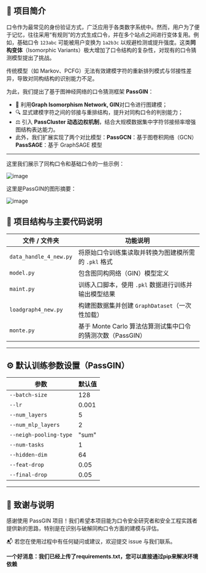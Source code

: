 ## 🧠 项目简介

口令作为最常见的身份验证方式，广泛应用于各类数字系统中。然而，用户为了便于记忆，往往采用“有规则”的方式生成口令，并在多个站点之间进行变体复用。例如，基础口令 `123abc` 可能被用户变换为 `1a2b3c` 以规避检测或提升强度。这类**同构变体**（Isomorphic Variants）极大增加了口令结构的复杂性，对现有的口令猜测模型提出了挑战。

传统模型（如 Markov、PCFG）无法有效建模字符的重新排列模式与邻接性差异，导致对同构结构的识别能力不足。

为此，我们提出了基于图神经网络的口令猜测框架 **PassGIN**：

- 🔗 利用**Graph Isomorphism Network, GIN**对口令进行图建模；
- 🔍 显式建模字符之间的邻接与重排结构，提升对同构口令的判别能力；
- ⚖️ 引入 **PassCluster 动态边权机制**，结合大规模数据集中字符邻接频率增强图结构表达能力。
- 此外，我们扩展实现了两个对比模型：**PassGCN**：基于图卷积网络（GCN）**PassSAGE**：基于 GraphSAGE 模型

---

这里我们展示了同构口令和基础口令的一些示例：

![image](https://github.com/user-attachments/assets/1df18e31-f81f-4645-998e-673b7b95ec69)

这里是PassGIN的图形摘要：

![image](https://github.com/user-attachments/assets/f56ab3c1-f017-4bd2-89dd-86c89de769a7)



## 📂 项目结构与主要代码说明

| 文件 / 文件夹 | 功能说明 |
|---------------|----------|
| `data_handle_4_new.py` | 将原始口令训练集读取并转换为图建模所需的 `.pkl` 格式 |
| `model.py` | 包含图同构网络（GIN）模型定义 |
| `maint.py` | 训练入口脚本，使用 `.pkl` 数据进行训练并输出模型结果 |
| `loadgraph4_new.py` | 构建图数据集并创建 `GraphDataset`（一次性加载） |
| `monte.py` | 基于 Monte Carlo 算法估算测试集中口令的猜测次数（PassGIN） |


---

## ⚙️ 默认训练参数设置（PassGIN）

| 参数 | 默认值 |
|------|--------|
| `--batch-size` | 128 |
| `--lr` | 0.001 |
| `--num_layers` | 5 |
| `--num_mlp_layers` | 2 |
| `--neigh-pooling-type` | "sum" |
| `--num-tasks` | 1 |
| `--hidden-dim` | 64 |
| `--feat-drop` | 0.05 |
| `--final-drop` | 0.05 |

---


## 📌 致谢与说明

感谢使用 PassGIN 项目！我们希望本项目能为口令安全研究者和安全工程实践者提供新的思路，特别是在识别与破解同构口令方面的建模与评估。

📬 若您在使用过程中有任何疑问或建议，欢迎提交 issue 与我们联系。

**一个好消息：我们已经上传了requirements.txt，您可以直接通过pip来解决环境依赖**
